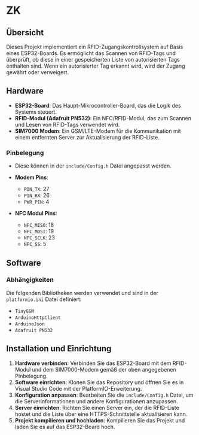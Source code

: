 # ZK

## Übersicht

Dieses Projekt implementiert ein RFID-Zugangskontrollsystem auf Basis eines ESP32-Boards. Es ermöglicht das Scannen von RFID-Tags und überprüft, ob diese in einer gespeicherten Liste von autorisierten Tags enthalten sind. Wenn ein autorisierter Tag erkannt wird, wird der Zugang gewährt oder verweigert.

## Hardware

- **ESP32-Board**: Das Haupt-Mikrocontroller-Board, das die Logik des Systems steuert.
- **RFID-Modul (Adafruit PN532)**: Ein NFC/RFID-Modul, das zum Scannen und Lesen von RFID-Tags verwendet wird.
- **SIM7000 Modem**: Ein GSM/LTE-Modem für die Kommunikation mit einem entfernten Server zur Aktualisierung der RFID-Liste.

### Pinbelegung

- Diese können in der `include/Config.h` Datei angepasst werden.

- **Modem Pins**:
  - `PIN_TX`: 27
  - `PIN_RX`: 26
  - `PWR_PIN`: 4

- **NFC Modul Pins**:
  - `NFC_MISO`: 18
  - `NFC_MOSI`: 19
  - `NFC_SCLK`: 23
  - `NFC_SS`: 5

## Software

### Abhängigkeiten

Die folgenden Bibliotheken werden verwendet und sind in der `platformio.ini` Datei definiert:

- `TinyGSM`
- `ArduinoHttpClient`
- `ArduinoJson`
- `Adafruit PN532`

## Installation und Einrichtung

1. **Hardware verbinden**: Verbinden Sie das ESP32-Board mit dem RFID-Modul und dem SIM7000-Modem gemäß der oben angegebenen Pinbelegung.
2. **Software einrichten**: Klonen Sie das Repository und öffnen Sie es in Visual Studio Code mit der PlatformIO-Erweiterung.
3. **Konfiguration anpassen**: Bearbeiten Sie die `include/Config.h` Datei, um die Serverinformationen und andere Konfigurationen anzupassen.
4. **Server einrichten**: Richten Sie einen Server ein, der die RFID-Liste hostet und die Liste über eine HTTPS-Schnittstelle aktualisieren kann.
5. **Projekt kompilieren und hochladen**: Kompilieren Sie das Projekt und laden Sie es auf das ESP32-Board hoch.
